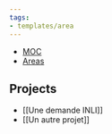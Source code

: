```yaml
---
tags:
- templates/area
---
```

<nav aria-label="Breadcrumb" class="custom-breadcrumb">
    <ul>
        <li><a href="obsidian://advanced-uri?vault=Donaldo&filepath=MOC"> MOC</a></li>
        <li><a href="obsidian://advanced-uri?vault=Donaldo&filepath=PARA/2. Areas/2. Areas"> Areas</a></li>
    </ul>
</nav>

## Projects 
- [[Une demande INLI]]
- [[Un autre projet]]